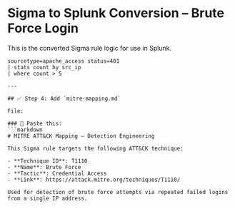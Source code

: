 # Sigma to Splunk Conversion – Brute Force Login

This is the converted Sigma rule logic for use in Splunk.

```spl
sourcetype=apache_access status=401 
| stats count by src_ip 
| where count > 5

---

## ✅ Step 4: Add `mitre-mapping.md`

File:

### 🔽 Paste this:
```markdown
# MITRE ATT&CK Mapping – Detection Engineering

This Sigma rule targets the following ATT&CK technique:

- **Technique ID**: T1110
- **Name**: Brute Force
- **Tactic**: Credential Access
- **Link**: https://attack.mitre.org/techniques/T1110/

Used for detection of brute force attempts via repeated failed logins from a single IP address.
